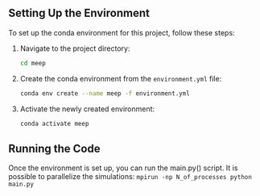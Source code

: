 ## Setting Up the Environment

To set up the conda environment for this project, follow these steps:


1. Navigate to the project directory:
    ```sh
    cd meep
    ```

3. Create the conda environment from the `environment.yml` file:
    ```sh
    conda env create --name meep -f environment.yml
    ```

4. Activate the newly created environment:
    ```sh
    conda activate meep
    ```

## Running the Code

Once the environment is set up, you can run the main.py() script. It is possible to parallelize the simulations:
    ```
    mpirun -np N_of_processes python main.py
    ```